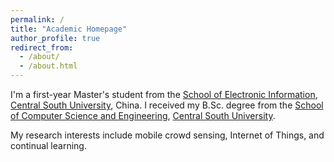 ```yaml
---
permalink: /
title: "Academic Homepage"
author_profile: true
redirect_from: 
  - /about/
  - /about.html
---
```


I'm a first-year Master's student from the [School of Electronic Information](https://ei.csu.edu.cn/), [Central South University](https://www.csu.edu.cn/), China. I received my B.Sc. degree from the [School of Computer Science and Engineering](https://cse.csu.edu.cn/), [Central South University](https://www.csu.edu.cn/).  

My research interests include mobile crowd sensing, Internet of Things, and continual learning.



